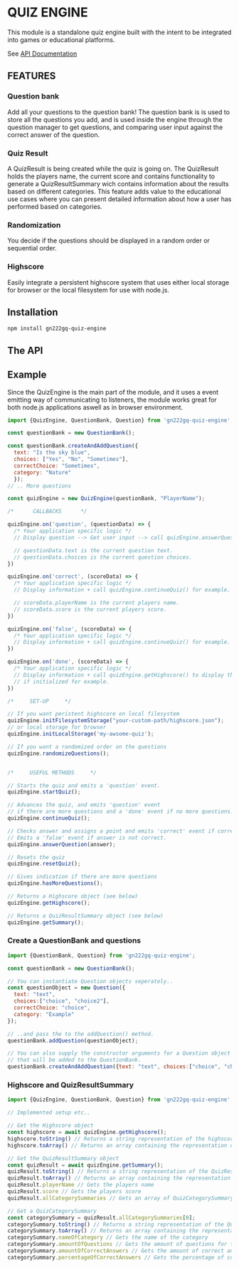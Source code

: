 # QUIZ ENGINE

This module is a standalone quiz engine built with the intent to be integrated into games or educational platforms. 

See [API Documentation](./out/index.html)

## FEATURES
### Question bank
Add all your questions to the question bank! The question bank is is used to store all the questions you add, and is used inside the engine through the question manager to get questions, and comparing user input against the correct answer of the question.

### Quiz Result
A QuizResult is being created while the quiz is going on. The QuizResult holds the players name, the current score and contains functionality to generate a QuizResultSummary wich contains information about the results based on different categories. This feature adds value to the educational use cases where you can present detailed information about how a user has performed based on categories.

### Randomization
You decide if the questions should be displayed in a random order or sequential order.

### Highscore
Easily integrate a persistent highscore system that uses either local storage for browser or the local filesystem for use with node.js.

## Installation
```
npm install gn222gq-quiz-engine
```

## The API
## Example
Since the QuizEngine is the main part of the module, and it uses a event emitting way of communicating to listeners, the module works great for both node.js applications aswell as in browser environment.
```js
import {QuizEngine, QuestionBank, Question} from 'gn222gq-quiz-engine';

const questionBank = new QuestionBank();

const questionBank.createAndAddQuestion({
  text: "Is the sky blue", 
  choices: ["Yes", "No", "Sometimes"], 
  correctChoice: "Sometimes",
  category: "Nature"
  });
// .. More questions

const quizEngine = new QuizEngine(questionBank, "PlayerName");

/*      CALLBACKS      */

quizEngine.on('question', (questionData) => {
  /* Your application specific logic */
  // Display question --> Get user input --> call quizEngine.answerQuestion(userInput); for example.

  // questionData.text is the current question text.
  // questionData.choices is the current question choices.
})

quizEngine.on('correct', (scoreData) => {
  /* Your application specific logic */
  // Display information + call quizEngine.continueQuiz() for example.

  // scoreData.playerName is the current players name.
  // scoreData.score is the current players score.
})

quizEngine.on('false', (scoreData) => {
  /* Your application specific logic */
  // Display information + call quizEngine.continueQuiz() for example.
})

quizEngine.on('done', (scoreData) => {
  /* Your application specific logic */
  // Display information + call quizEngine.getHighscore() to display the persistent highscore
  // if initialized for example.
})

/*     SET-UP     */

// If you want peristent highscore on local filesystem
quizEngine.initFilesystemStorage("your-custom-path/highscore.json");
// or local storage for browser
quizEngine.initLocalStorage('my-awsome-quiz');

// If you want a randomized order on the questions
quizEngine.randomizeQuestions();


/*     USEFUL METHODS     */

// Starts the quiz and emits a 'question' event.
quizEngine.startQuiz();

// Advances the quiz, and emits 'question' event 
// if there are more questions and a 'done' event if no more questions.
quizEngine.continueQuiz();

// Checks answer and assigns a point and emits 'correct' event if corret.
// Emits a 'false' event if answer is not correct.
quizEngine.answerQuestion(answer);

// Resets the quiz
quizEngine.resetQuiz();

// Gives indication if there are more questions
quizEngine.hasMoreQuestions();

// Returns a Highscore object (see below)
quizEngine.getHighscore();

// Returns a QuizResultSummary object (see below)
quizEngine.getSummary();


```

### Create a QuestionBank and questions
```js
import {QuestionBank, Question} from 'gn222gq-quiz-engine';

const questionBank = new QuestionBank();

// You can instantiate Question objects seperately..
const questionObject = new Question({
  text: "text", 
  choices:["choice", "choice2"], 
  correctChoice: "choice", 
  category: "Example"
});

// ..and pass the to the addQuestion() method.
questionBank.addQuestion(questionObject);

// You can also supply the constructor arguments for a Question object to the createAndAddQuestion() method to create a Question
// that will be added to the QuestionBank.
questionBank.createAndAddQuestion({text: "text", choices:["choice", "choice2"], correctChoice: "choice", category: "Example"});

```

### Highscore and QuizResultSummary
```js
import {QuizEngine, QuestionBank, Question} from 'gn222gq-quiz-engine';

// Implemented setup etc..

// Get the Highscore object
const highscore = await quizEngine.getHighscore();
highscore.toString() // Returns a string representation of the highscore.
highscore.toArray() // Returns an array containing the representation of the highscore.

// Get the QuizResultSummary object
const quizResult = await quizEngine.getSummary();
quizResult.toString() // Returns a string representation of the QuizResultSummary.
quizResult.toArray() // Returns an array containing the representation of the QuizResultSummary.
quizResult.playerName // Gets the players name
quizResult.score // Gets the players score
quizResult.allCategorySummaries // Gets an array of QuizCategorySummary

// Get a QuizCategorySummary
const categorySummary = quizResult.allCategorySummaries[0];
categorySummary.toString() // Returns a string representation of the QuizCategorySummary.
categorySummary.toArray() // Returns an array containing the representation of the QuizCategorySummary.
categorySummary.nameOfCategory // Gets the name of the category
categorySummary.amountOfQuestions // Gets the amount of questions for that category
categorySummary.amountOfCorrectAnswers // Gets the amount of correct answers
categorySummary.percentageOfCorrectAnswers // Gets the percentage of correct answers in the category.
```
